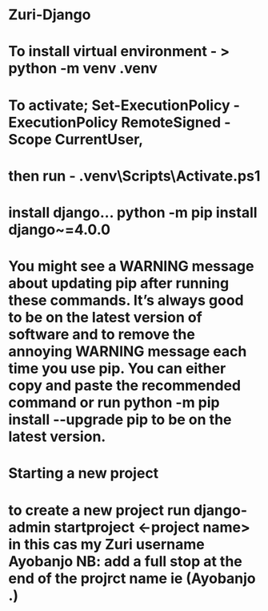 # Zuri-Django

# To install virtual environment - > python -m venv .venv

# To activate; Set-ExecutionPolicy -ExecutionPolicy RemoteSigned -Scope CurrentUser,

# then run - .venv\Scripts\Activate.ps1

# install django... python -m pip install django~=4.0.0

# You might see a WARNING message about updating pip after running these commands. It’s always good to be on the latest version of software and to remove the annoying WARNING message each time you use pip. You can either copy and paste the recommended command or run python -m pip install --upgrade pip to be on the latest version.

#

# Starting a new project

# to create a new project run django-admin startproject <-project name> in this cas my Zuri username Ayobanjo NB: add a full stop at the end of the projrct name ie (Ayobanjo .)

#
